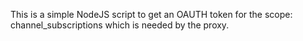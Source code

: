 This is a simple NodeJS script to get an OAUTH token for the scope: channel_subscriptions which is needed by the proxy.

